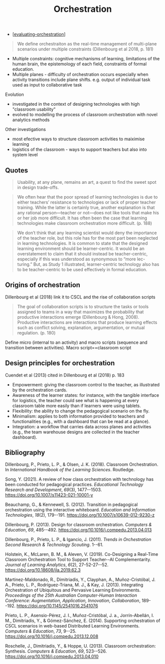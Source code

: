 ﻿---
backlinks:
- title: Some Assemblage Required
  url: /colophon/some-assemblage-required.html
- title: Learning
  url: /sense/Learning/learning.html
title: Orchestration
---
- [[evaluating-orchestration]]



> We define orchestraiton as the real-time management of multi-plane scenarios under multiple constraints (Dillenbourg et al 2018, p. 181)
- Multiple constraints: cognitive mechanisms of learning, limitations of the human brain, the epistemology of each field, constraints of formal education.
- Multiple planes - difficulty of orchestration occurs especially when activity transitions include plane shifts. e.g. output of individual task used as input to collaborative task

Evolution
- investigated in the context of designing technologies with high "classroom usability"
- evolved to modelling the process of classroom orchestration with novel analytics methods

Other investigations
- most efective ways to structure classroom activities to maiximise learning
- logistics of the classroom - ways to support teachers but also into system level

## Quotes

> Usability, at any plane, remains an art, a quest to find the sweet spot in design trade-offs.

> We often hear that the poor spread of learning technologies is due to either teachers’ resistance to technologies or lack of proper teacher training. While the latter is certainly true, another explanation is that any rational person—teacher or not—does not like tools that make his or her job more difficult. It has often been the case that learning technologies make classroom orchestration more difficult. (p. 188)

> We don’t think that any learning scientist would deny the importance of the teacher role, but this role has for the most part been neglected in learning technologies. It is common to state that the designed learning environment should be learner-centric. It would be an overstatement to claim that it should instead be teacher-centric, especially if this was understood as synonymous to “more lec- turing.” But, as Study 1 illustrated, learner-centric technology also has to be teacher-centric to be used effectively in formal education.  

## Origins of orchestration

Dillenbourg et al (2018) link it to CSCL and the rise of collaboration scripts
> The goal of collaboration scripts is to structure the tasks or tools assigned to teams in a way that maximizes the probability that productive interactions emerge (Dillenbourg & Hong, 2008). Productive interactions are interactions that produce learning effects such as conflict solving, explanation, argumentation, or mutual regulation. (p. 180)

Define micro (internal to an activity) and macro scripts (sequence and transition between activities).  Macro script==classroom script


## Design principles for orchestration

Cuendet et al (2013) cited in Dillenbourg et al (2018) p. 183
- Empowerment: giving the classroom control to the teacher, as illustrated by the orchestration cards.  
- Awareness of the learner states: for instance, with the tangible interface for logistics, the teacher could see what is happening at every classroom table more easily than if learners were using tablets.  
- Flexibility: the ability to change the pedagogical scenario on the fly.  
- Minimalism: applies to both information provided to teachers and functionalities (e.g., with a dashboard that can be read at a glance).  
- Integration: a workflow that carries data across planes and activities (e.g., the team warehouse designs are collected in the teacher dashboard).

## Bibliography

Dillenbourg, P., Prieto, L. P., & Olsen, J. K. (2018). Classroom Orchestration. In *International Handbook of the Learning Sciences*. Routledge.

Song, Y. (2021). A review of how class orchestration with technology has been conducted for pedagogical practices. *Educational Technology Research and Development*, *69*(3), 1477--1503\. <https://doi.org/10.1007/s11423-021-10001-y>

Beauchamp, G., & Kennewell, S. (2012). Transition in pedagogical orchestration using the interactive whiteboard. *Education and Information Technologies*, *18*(2), 179--191\. <https://doi.org/10.1007/s10639-012-9230-z>

Dillenbourg, P. (2013). Design for classroom orchestration. *Computers & Education*, *69*, 485--492\. <https://doi.org/10.1016/j.compedu.2013.04.013>

Dillenbourg, P., Prieto, L. P., & Igancio, J. (2011). *Trends in Orchestration Second Research & Technology Scouting*. 1--61.

Holstein, K., McLaren, B. M., & Aleven, V. (2019). Co-Designing a Real-Time Classroom Orchestration Tool to Support Teacher--AI Complementarity. *Journal of Learning Analytics*, *6*(2), 27-52-27--52\. <https://doi.org/10.18608/jla.2019.62.3>

Martinez-Maldonado, R., Dimitriadis, Y., Clayphan, A., Muñoz-Cristóbal, J. A., Prieto, L. P., Rodríguez-Triana, M. J., & Kay, J. (2013). Integrating Orchestration of Ubiquitous and Pervasive Learning Environments. *Proceedings of the 25th Australian Computer-Human Interaction Conference: Augmentation, Application, Innovation, Collaboration*, 189--192\. <https://doi.org/10.1145/2541016.2541076>

Prieto, L. P., Asensio-Pérez, J. I., Muñoz-Cristóbal, J. a., Jorrín-Abellán, I. M., Dimitriadis, Y., & Gómez-Sánchez, E. (2014). Supporting orchestration of CSCL scenarios in web-based Distributed Learning Environments. *Computers & Education*, *73*, 9--25\. <https://doi.org/10.1016/j.compedu.2013.12.008>

Roschelle, J., Dimitriadis, Y., & Hoppe, U. (2013). Classroom orchestration: Synthesis. *Computers & Education*, *69*, 523--526\. <https://doi.org/10.1016/j.compedu.2013.04.010>


[//begin]: # "Autogenerated link references for markdown compatibility"
[evaluating-orchestration]: Assemblage/evaluating-orchestration "Evaluating orchestration"
[//end]: # "Autogenerated link references"